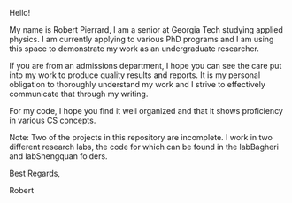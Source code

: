 Hello!

My name is Robert Pierrard, I am a senior at Georgia Tech studying applied physics. I am currently applying to various PhD programs
and I am using this space to demonstrate my work as an undergraduate researcher.

If you are from an admissions department, I hope you can see the care put into my work to produce quality results and reports. It is
my personal obligation to thoroughly understand my work and I strive to effectively communicate that through my writing.

For my code, I hope you find it well organized and that it shows proficiency in various CS concepts.

Note: Two of the projects in this repository are incomplete. I work in two different research labs, the code for which can be found
in the labBagheri and labShengquan folders.

Best Regards,

Robert
